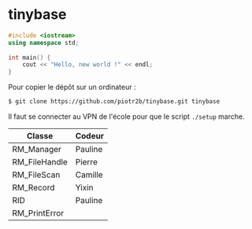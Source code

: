tinybase
========

``` cpp
#include <iostream>
using namespace std;
 
int main() {
    cout << "Hello, new world !" << endl;
}
```

Pour copier le dépôt sur un ordinateur :
``` bash
$ git clone https://github.com/piotr2b/tinybase.git tinybase
```
Il faut se connecter au VPN de l'école pour que le script `./setup` marche.

Classe			|	Codeur
--------------- | -------------
RM_Manager		|	Pauline
RM_FileHandle	|	Pierre
RM_FileScan		|	Camille
RM_Record		|	Yixin
RID				|	Pauline
RM_PrintError	|	

